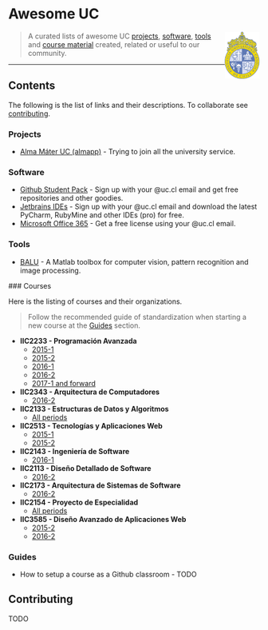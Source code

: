 # Awesome UC

[<img src="./media/logo.png" align="right" width="70">](https://nodejs.org)

> A curated lists of awesome UC [projects](#projects), [software](#software), [tools](#tools) and [course material](#courses) created, related or useful to our community.

---

## Contents

The following is the list of links and their descriptions. To collaborate see [contributing](#contributing).

### Projects

  - [Alma Máter UC (almapp)](https://github.com/almapp/) - Trying to join all the university service.

### Software

  - [Github Student Pack](https://education.github.com/pack) - Sign up with your @uc.cl email and get free repositories and other goodies.
  - [Jetbrains IDEs](https://www.jetbrains.com/student/) - Sign up with your @uc.cl email and download the latest PyCharm, RubyMine and other IDEs (pro) for free.
  - [Microsoft Office 365](https://products.office.com/ES/student/office-in-education) - Get a free license using your @uc.cl email.

### Tools
  - [BALU](https://github.com/domingomery/Balu) - A Matlab toolbox for computer vision, pattern recognition and image processing.

### Courses

Here is the listing of courses and their organizations.

> Follow the recommended guide of standardization when starting a new course at the [Guides](#guides) section.

  - **IIC2233 - Programación Avanzada**
    - [2015-1](https://github.com/IIC2233-2015-1)
    - [2015-2](https://github.com/IIC2233-2015-2)
    - [2016-1](https://github.com/IIC2233-2016-1)
    - [2016-2](https://github.com/IIC2233-2016-02)
    - [2017-1 and forward](https://github.com/IIC2233)
  - **IIC2343 - Arquitectura de Computadores**
    - [2016-2](https://github.com/IIC2343-2016-2)
  - **IIC2133 - Estructuras de Datos y Algoritmos**
    - [All periods](https://github.com/IIC2133-PUC/)
  - **IIC2513 - Tecnologías y Aplicaciones Web**
    - [2015-1](https://github.com/IIC2513-2015-1)
    - [2015-2](https://github.com/IIC2513-2015-2)
  - **IIC2143 - Ingeniería de Software**
    - [2016-1](https://github.com/IIC2143-2016-1)
  - **IIC2113 - Diseño Detallado de Software**
    - [2016-2](https://github.com/IIC2113-2016-2)
  - **IIC2173 - Arquitectura de Sistemas de Software**
    - [2016-2](https://github.com/IIC2173-2016-2)
  - **IIC2154 - Proyecto de Especialidad**
    - [All periods](https://github.com/iic2154-uc-cl)
  - **IIC3585 - Diseño Avanzado de Aplicaciones Web**
    - [2015-2](https://github.com/IIC3585-2015-2)
    - [2016-2](https://github.com/IIC3585-2016-2)

### Guides

  - How to setup a course as a Github classroom - TODO

## Contributing

TODO

